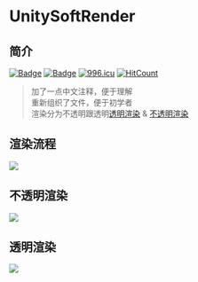 # UnitySoftRender

## 简介<br>
[![Badge](https://img.shields.io/badge/github-Zagara-lightgrey.svg)](https://github.com/justalittlefat/Zagara)
[![Badge](https://img.shields.io/badge/知乎-用300行代码写一个软渲染器-blue.svg)](https://zhuanlan.zhihu.com/p/33600502)
[![996.icu](https://img.shields.io/badge/link-996.icu-red.svg)](https://996.icu)
[![HitCount](http://hits.dwyl.io/yqlizeao/UnitySoftRender.svg)](http://hits.dwyl.io/yqlizeao/UnitySoftRender)


> 加了一点中文注释，便于理解<br>
> 重新组织了文件，便于初学者<br>
> 渲染分为不透明跟透明[透明渲染](##透明渲染) & [不透明渲染](##不透明渲染)

## 渲染流程
![](https://github.com/yqlizeao/UnitySoftRender/blob/master/WorkFlow.png)

## 不透明渲染
![](https://github.com/yqlizeao/UnitySoftRender/blob/master/OpaqueCapture.png)

## 透明渲染
![](https://github.com/yqlizeao/UnitySoftRender/blob/master/TranslucentCapture.png)
